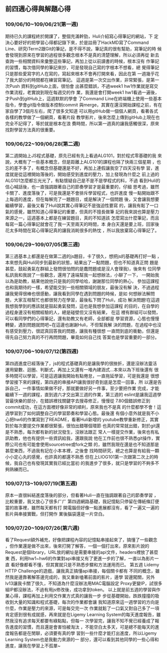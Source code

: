 ## 前四週心得與解題心得


### 109/06/10~109/06/21(第一週)

期待已久的課程終於開課了，整個充滿幹勁，Huli介紹寫心得筆記的網站，下
定決心要好好的把學習心得都記錄下來，於是註冊了HackMD寫了Command
Line、研究iTerm2跟Git的筆記，是不得不說，筆記真的很有幫助，寫筆記的時
候會發現到原來在學習的過程很多觀念根本不是真的清楚理解，所以必須再從
新去查詢一些相關資料來彙整這些筆記，再加上從以前讀書的時候，根本沒有
作筆記的習慣，每次借同學的筆記來抄，可是發現自己寫的字根本不想看，總
覺得筆記只是那些愛寫字的人在寫的，寫起來根本不會再打開來看，因此在第
一週幾乎花了我大部分的時間都在練習寫筆記。
這週是第一次交出作業，非常緊張，是第一次Push 資料到gitHub上面，很怕會
出甚麼錯誤，不過week1 hw1作業就是寫交作業流程，老實說到現在每週交的作
業，我還是會打開week1 hw1看過一遍後，才Push到gitHub上，這週默默的學會
了Command Line在終端機上使用一些基本指令，學會git指令做版本控制commit
與merge，其實在還沒開始課程之前，有在家自學了3個月左右，爬了很多文知道
可以用gitHub做一個個人網頁，看著各式各樣的教學做了一個網頁，看著片段
教學影片，後來怎麼上傳到gitHub上現在也完全不記得了，等於就是根本在浪
費時間，所以第一週真的讓我感觸很深，原來找對學習方法真的很重要。

### 109/06/22~109/06/28(第二週)

第二週開始上JS程式基礎，原先已經有先上看過ALG101，對於程式零基礎的我
來說，大概有了一些基本概念，但是距離上ALG101的課程也隔了快兩三個星期
，也忘的差不多了，有概念但基礎還是不好，再加上連假讓我空了四天沒有學
習，進度就是從這裡開始落後的，開始感受到進度的壓力，加上發現為什麼之
前上過的ALG101怎麼都忘光光了，有點懷疑自己是不是不是學程式的料，不過
看到Huli的信心喊話後，也一直強調跟著自己的節奏學習才是最重要的，仔細
思考過，雖然卡關了、進度落後了，可是我還是不會排斥學習程式，也許進度
慢一點開始跟不上每週的進度，但在每解完了一題題目，或是解決了一個問題
後，又會讓我想要繼續學習，最後又看了Huli說其實心得筆記不是強迫性要寫
的，讓我有鬆了一口氣的感覺，雖然知道心得筆記的重要，但真的不擅長做筆
記的我來說也算是壓力來源之一，這週基本上都是在練習題目，真的不知道該
怎麼寫出什麼筆記，而且每寫一篇心得筆記就會花了我一天至兩天的時間，本
身白天還是要上班，回家後花太多時間在寫心得筆記真的讓我消耗很多的熱忱
，所以我放棄寫心得筆記了。

### 109/06/29~109/07/05(第三週)

第三週基本上都還是在做第二週的js題目，卡了很久，想把js的基礎再打好一點
，本來想先與Huli同步到最新的狀態，結果出了一點問題，但也不知道真正問
題是甚麼，鼓起勇氣在群組上發問很怕問的是蠢問題或是沒人會理我)，後來有
位同學私訊我和我說了一些觀念，還用了遠端幫我一起想辦法，小聊了一下，
一開始我以為是助教，結果他說他只是我的同學哈哈，謝謝那位同學的熱心，
參加這課程也和我期待的一樣，希望能交到一些相關領域的朋友，最後沒有解
決，不過過程讓我覺得很棒也很感動，讓我看到同學在遇到問題的時候，是如
何想辦法解問題，大家互相幫忙也都很努力在學習，最後私下問了Huli，成功
解決問題!在這週我想我學到的應該就是鼓起勇氣發問，這也是我想參加這課程
的目的，在自學的過程身邊沒有相關經驗的人，總是碰壁但又沒有結果， 在這
裡有群組可以發問，可以看同學們的心得筆記，還有助教又有老師，全部都是
學習資源，心態也慢慢轉變，遇到問題就問吧~在這邊也謝謝Huli，不但幫我解
決的問題，在過程中也沒有感受到壓力，很認真回答我的問題，讓我有種很想
一直問到底的衝動，但還是得先自己努力真的不行再問問題，畢竟如何自己找
答案也是學習重要的一部分。

### 109/07/06~109/07/12(第四週)

第四週進度已經落後了，js的程式基礎真的是讓我學的很挫折，還是沒辦法靈活
運用變數、迴圈、判斷式，再加上又還有一堆內建涵式…本來以為下班後還有
很多時間可以學習，可是這週讓我開始有點倦怠，一直拖延學習，可是我還是
很想學習接下來的課程，第四週的串接API讓我很好奇到底是怎麼一回事，所
以還是告訴自己，一件事情如果做不好，那就要做好另一件事，至少要把作業
完成，才能繼續下一週的課程，直到週六才交出第三週的作業，第三週的
eslint是讓我這週學習最快樂的部分，在錯誤裡找關鍵字去搜尋修正，慢慢從
7.80個錯誤修正到commit成功，在這方面裡好像非常的順利，原來我也不是真
的什麼都學不會！這週學習到了如何調整自己的學習節奏和學習心態。最後還
有個小意外就是我不小心把hw6的作業寫到了README，看著Huli新增的
youtube教學重新修正，其實對於每次要提交作業都很緊張，很怕出錯哪個環節
也真的常常就出錯，對於git還是不熟悉，每次都有新的狀況發生，沒辦法跟正
常人一樣提交作業，後來也有私訊助教，他也有提供一些資訊給我，還跟我說
他在工作前也很不熟悉git操作，實際公司也有可能會使用sourcetree或fork之類
的，雖然我現在還是也不知道那是甚麼東西，不過我有記在小本本裡，之後會
找時間研究，總之也算是有給我一顆小小定心丸的感覺，也許真的都還不熟悉
但在上LIOG101第一次跟第二次上的時候，我自己也有發現其實我已經比當初
的我進步了很多，就只是學習的不夠多不夠熟練而已。

### 109/07/13~109/07/19(第五週)

原本一直很糾結進度落後的部分，但看著Huli一直在強調跟著自己的節奏學習
，比較重要，我又放心了很多ㄏㄏ
第四週網路基礎，我記憶點只停留在傳紙條訂便當的故事裡，雖然每天都有打
開電腦但好像一點進展都沒有，看了一遍又一遍的影片與串接實戰，但打開作
業後腦袋還是一片空白。

### 109/07/20~109/07/26(第六週)

看了Request額外補充，好像把課程內容的記憶點串接起來了，搞懂了一些觀念
，但作業還是做不出來，後來打開了解答，一個一個打出來，原來影片說的
Request是個library，URL放的網址是需要串接的api文件，headers裡放了甚麼東
西，利用hw1~hw6的作業對api串接又有了更進一步的了解，一直以為影片一直
看好像都看不懂，但其實就只是不熟悉步驟和方法運用而已。
第五週 Lidemy HTTP Challenge的遊戲，讓我真正搞懂api串接，每個關卡都有
不同的概念，雖然我是邊靠著解答邊完成的，我又重新嗑著前面的影片，邊學
習邊闖關，另外lv13讓我卡關了很久，不知道為什麼沒辦法用MAC電腦設定
Proxy更變IP，試很多組IP都沒辦法，不過有用js修改後，成功拿到token。
以上就是前五週的學習與作業心得，課程再加上利用交作業方式真的讓我一步
步從基礎開始，跌跌撞撞的吸收到大量的知識和程式基礎，每次的作業都會讓
我知道原來這一週學習的方向是什麼，作業是壓力的來源，可是每交完一次
作業就鬆了一口氣又對自己多了一項肯定感到很有成就感，再來就是在Ligemy
Learning System的每天進度報告，雖然我沒有追求每天都要有綠點點，但每一
次學習完，讓我不知不覺已經養成了報告進度的習慣，而且還是會害怕被淘汰
，不能空白太多天，可是總不能每天的進度報告都是在閒聊，必須要有真的學
習到一些什麼才能打出進度，所以Ligemy Learning System也是我動力來源的一
部分，還可以看到其他同學的一些心得和進度，讓我在學習上不孤單~